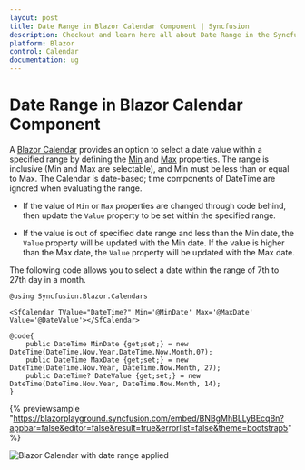 ```yaml
---
layout: post
title: Date Range in Blazor Calendar Component | Syncfusion
description: Checkout and learn here all about Date Range in the Syncfusion Blazor Calendar component and much more.
platform: Blazor
control: Calendar
documentation: ug
---
```


# Date Range in Blazor Calendar Component

A [Blazor Calendar](https://www.syncfusion.com/blazor-components/blazor-calendar) provides an option to select a date value within a specified range by defining the [Min](https://help.syncfusion.com/cr/blazor/Syncfusion.Blazor.Calendars.CalendarBase-1.html#Syncfusion_Blazor_Calendars_CalendarBase_1_Min) and [Max](https://help.syncfusion.com/cr/blazor/Syncfusion.Blazor.Calendars.CalendarBase-1.html#Syncfusion_Blazor_Calendars_CalendarBase_1_Max) properties. The range is inclusive (Min and Max are selectable), and Min must be less than or equal to Max. The Calendar is date-based; time components of DateTime are ignored when evaluating the range.

* If the value of `Min` or `Max` properties are changed through code behind, then update the `Value` property to be set within the  specified range.

* If the value is out of specified date range and less than the Min date, the `Value` property will be updated with the Min date. If the value is higher than the Max date, the `Value` property will be updated with the Max date.

The following code allows you to select a date within the range of 7th to 27th day in a month.

```cshtml
@using Syncfusion.Blazor.Calendars

<SfCalendar TValue="DateTime?" Min='@MinDate' Max='@MaxDate' Value='@DateValue'></SfCalendar>

@code{
    public DateTime MinDate {get;set;} = new DateTime(DateTime.Now.Year,DateTime.Now.Month,07);
    public DateTime MaxDate {get;set;} = new DateTime(DateTime.Now.Year, DateTime.Now.Month, 27);
    public DateTime? DateValue {get;set;} = new DateTime(DateTime.Now.Year, DateTime.Now.Month, 14);
}
```

{% previewsample "https://blazorplayground.syncfusion.com/embed/BNBgMhBLLyBEcqBn?appbar=false&editor=false&result=true&errorlist=false&theme=bootstrap5" %}

![Blazor Calendar with date range applied](./images/blazor-calendar-date-range.png)